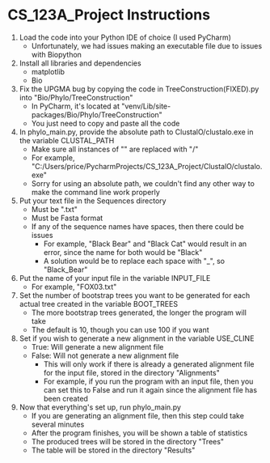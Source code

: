 # CS_123A_Project Instructions

1) Load the code into your Python IDE of choice (I used PyCharm)
    - Unfortunately, we had issues making an executable file due to issues with Biopython
2) Install all libraries and dependencies
    - matplotlib
    - Bio
3) Fix the UPGMA bug by copying the code in TreeConstruction(FIXED).py into "Bio/Phylo/TreeConstruction"
    - In PyCharm, it's located at "venv/Lib/site-packages/Bio/Phylo/TreeConstruction"
    - You just need to copy and paste all the code
4) In phylo_main.py, provide the absolute path to ClustalO/clustalo.exe in the variable CLUSTAL_PATH
    - Make sure all instances of "\" are replaced with "/"
    - For example, "C:/Users/price/PycharmProjects/CS_123A_Project/ClustalO/clustalo.exe"
    - Sorry for using an absolute path, we couldn't find any other way to make the command line work properly
5) Put your text file in the Sequences directory
    - Must be ".txt"
    - Must be Fasta format
    - If any of the sequence names have spaces, then there could be issues
      - For example, "Black Bear" and "Black Cat" would result in an error, since the name for both would be "Black"
      - A solution would be to replace each space with "_", so "Black_Bear"
6) Put the name of your input file in the variable INPUT_FILE
    - For example, "FOX03.txt"
8) Set the number of bootstrap trees you want to be generated for each actual tree created in the variable BOOT_TREES
    - The more bootstrap trees generated, the longer the program will take
    - The default is 10, though you can use 100 if you want
9) Set if you wish to generate a new alignment in the variable USE_CLINE
    - True: Will generate a new alignment file
    - False: Will not generate a new alignment file
      - This will only work if there is already a generated alignment file for the input file, stored in the directory "Alignments"
      - For example, if you run the program with an input file, then you can set this to False and run it again since the alignment file has been created
10) Now that everything's set up, run phylo_main.py
    - If you are generating an alignment file, then this step could take several minutes
    - After the program finishes, you will be shown a table of statistics
    - The produced trees will be stored in the directory "Trees"
    - The table will be stored in the directory "Results"
